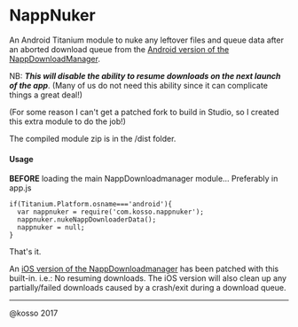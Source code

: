 # NappNuker
An Android Titanium module to nuke any leftover files and queue data after an aborted download queue from the [Android version of the NappDownloadManager](https://github.com/viezel/NappDownloadManager).  

NB: ***This will disable the ability to resume downloads on the next launch of the app***. (Many of us do not need this ability since it can complicate things a great deal!)

(For some reason I can't get a patched fork to build in Studio, so I created this extra module to do the job!)

The compiled module zip is in the /dist folder. 



#### Usage

**BEFORE** loading the main NappDownloadmanager module… Preferably in app.js 

```
if(Titanium.Platform.osname==='android'){
  var nappnuker = require('com.kosso.nappnuker');
  nappnuker.nukeNappDownloaderData();
  nappnuker = null;
}
```

That's it.



An [iOS version of the NappDownloadmanager](https://github.com/kosso/NappDownloadManager) has been patched with this built-in. i.e.: No resuming downloads. The iOS version will also clean up any partially/failed downloads caused by a crash/exit during a download queue. 



-----------

@kosso 2017